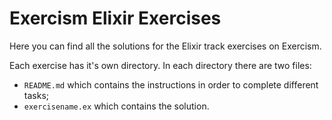 # Exercism Elixir Exercises

Here you can find all the solutions for the Elixir track exercises on Exercism.

Each exercise has it's own directory. In each directory there are two files:

- `README.md` which contains the instructions in order to complete different tasks;
- `exercisename.ex` which contains the solution.

